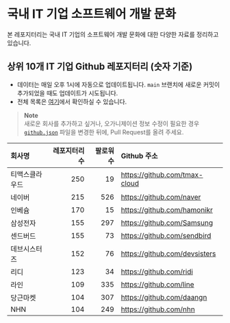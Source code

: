 # 국내 IT 기업 소프트웨어 개발 문화
본 레포지터리는 국내 IT 기업의 소프트웨어 개발 문화에 대한 다양한 자료를 정리하고 있습니다.

## 상위 10개 IT 기업 Github 레포지터리 (숫자 기준)

- 데이터는 매일 오후 1시에 자동으로 업데이트됩니다. `main` 브랜치에 새로운 커밋이 추가되었을 때도 업데이트가 시도됩니다.
- 전체 목록은 [여기](./github.md)에서 확인하실 수 있습니다.

> **Note**<br />
> 새로운 회사를 추가하고 싶거나, 오가니제이션 정보 수정이 필요한 경우 [`github.json`](./github.json) 파일을 변경한 뒤에, Pull Request를 올려 주세요.

<!-- MARKDOWN_TABLE(GITHUB): START -->

| **회사명** | **레포지터리 수** | **팔로워 수** | **Github 주소** |
|:---|---:|---:|:---|
| 티맥스클라우드 | 250 | 19 | https://github.com/tmax-cloud |
| 네이버 | 215 | 526 | https://github.com/naver |
| 인베슘 | 170 | 15 | https://github.com/hamonikr |
| 삼성전자 | 155 | 297 | https://github.com/Samsung |
| 센드버드 | 155 | 73 | https://github.com/sendbird |
| 데브시스터즈 | 152 | 76 | https://github.com/devsisters |
| 리디 | 123 | 34 | https://github.com/ridi |
| 라인 | 109 | 335 | https://github.com/line |
| 당근마켓 | 104 | 307 | https://github.com/daangn |
| NHN | 104 | 249 | https://github.com/nhn |

<!-- MARKDOWN_TABLE(GITHUB): END -->
